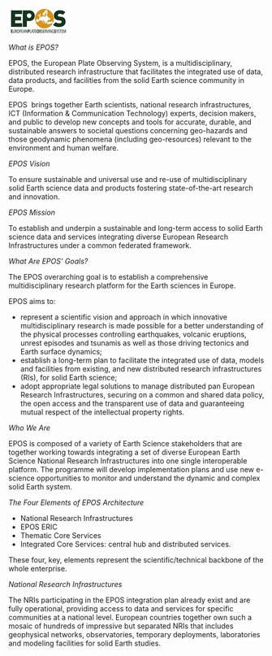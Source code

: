 ![Epos_Logo_30](./Epos_Logo_30.jpg)

*What is EPOS?*


EPOS, the European Plate Observing System, is a multidisciplinary, distributed research infrastructure that facilitates the integrated use of data, data products, and facilities from the solid Earth science community in Europe.

EPOS  brings together Earth scientists, national research infrastructures, ICT (Information & Communication Technology) experts, decision makers, and public to develop new concepts and tools for accurate, durable, and sustainable answers to societal questions concerning geo-hazards and those geodynamic phenomena (including geo-resources) relevant to the environment and human welfare.

*EPOS Vision*


To ensure sustainable and universal use and re-use of multidisciplinary solid Earth science data and products fostering state-of-the-art research and innovation.

*EPOS Mission*

To establish and underpin a sustainable and long-term access to solid Earth science data and services integrating diverse European Research Infrastructures under a common federated framework.

*What Are EPOS' Goals?*
 
The EPOS overarching goal is to establish a comprehensive multidisciplinary research platform for the Earth sciences in Europe. 

EPOS aims to:

* represent a scientific vision and approach in which innovative multidisciplinary research is made possible for a better understanding of the physical processes controlling earthquakes, volcanic eruptions, unrest episodes and tsunamis as well as those driving tectonics and Earth surface dynamics;
* establish a long-term plan to facilitate the integrated use of data, models and facilities from existing, and new distributed research infrastructures (RIs), for solid Earth science;
* adopt appropriate legal solutions to manage distributed pan European Research Infrastructures, securing on a common and shared data policy, the open access and the transparent use of data and guaranteeing mutual respect of the intellectual property rights.

*Who We Are*

EPOS is composed of a variety of Earth Science stakeholders that are together working towards integrating a set of diverse European Earth Science National Research Infrastructures into one single interoperable platform. The programme will develop implementation plans and use new e-science opportunities to monitor and understand the dynamic and complex solid Earth system.

*The Four Elements of EPOS Architecture*

* National Research Infrastructures
* EPOS ERIC
* Thematic Core Services
* Integrated Core Services: central hub and distributed services.

These four, key, elements represent the scientific/technical backbone of the whole enterprise.

*National Research Infrastructures*

The NRIs participating in the EPOS integration plan already exist and are fully operational, providing access to data and services for specific communities at a national level. European countries together own such a mosaic of hundreds of impressive but separated NRIs that includes geophysical networks, observatories, temporary deployments, laboratories and modeling facilities for solid Earth studies.
